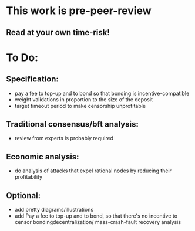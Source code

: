 #  This work is pre-peer-review
## Read at your own time-risk!

# To Do:
## Specification:
* pay a fee to top-up and to bond so that bonding is incentive-compatible
* weight validations in proportion to the size of the deposit
* target timeout period to make censorship unprofitable

## Traditional consensus/bft analysis:
* review from experts is probably required

## Economic analysis:
* do analysis of attacks that expel rational nodes by reducing their profitability

## Optional:
* add pretty diagrams/illustrations
* add Pay a fee to top-up and to bond, so that there's no incentive to censor bondingdecentralization/ mass-crash-fault recovery analysis
